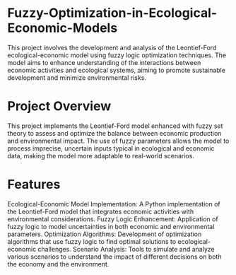 # Fuzzy-Optimization-in-Ecological-Economic-Models
This project involves the development and analysis of the Leontief-Ford ecological-economic model using fuzzy logic optimization techniques. The model aims to enhance understanding of the interactions between economic activities and ecological systems, aiming to promote sustainable development and minimize environmental risks.
# Project Overview

This project implements the Leontief-Ford model enhanced with fuzzy set theory to assess and optimize the balance between economic production and environmental impact. The use of fuzzy parameters allows the model to process imprecise, uncertain inputs typical in ecological and economic data, making the model more adaptable to real-world scenarios.

# Features

Ecological-Economic Model Implementation: A Python implementation of the Leontief-Ford model that integrates economic activities with environmental considerations.
Fuzzy Logic Enhancement: Application of fuzzy logic to model uncertainties in both economic and environmental parameters.
Optimization Algorithms: Development of optimization algorithms that use fuzzy logic to find optimal solutions to ecological-economic challenges.
Scenario Analysis: Tools to simulate and analyze various scenarios to understand the impact of different decisions on both the economy and the environment.
